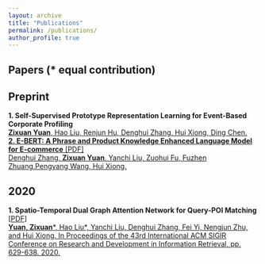 ```yaml
---
layout: archive
title: "Publications"
permalink: /publications/
author_profile: true
---
```

  
  
  
  
Papers (\* equal contribution)
-------
  
  
  
  
Preprint
--------
**1. Self-Supervised Prototype Representation Learning for Event-Based Corporate Profiling** <br>
<ins>**Zixuan Yuan**<ins>, Hao Liu, Renjun Hu, Denghui Zhang, Hui Xiong, Ding Chen.  
**2. E-BERT: A Phrase and Product Knowledge Enhanced Language Model for E-commerce** [<a href='https://arxiv.org/pdf/2009.02835.pdf'>PDF</a>] <br>
Denghui Zhang, <ins>**Zixuan Yuan**<ins>, Yanchi Liu, Zuohui Fu, Fuzhen Zhuang,Pengyang Wang, Hui Xiong. 
  
  
  
2020
---------
**1. Spatio-Temporal Dual Graph Attention Network for Query-POI Matching** [<a href='https://www.researchgate.net/publication/342215590_Spatio-Temporal_Dual_Graph_Attention_Network_for_Query-POI_Matching'>PDF</a>] <br>
<ins>**Yuan, Zixuan**\*<ins>, Hao Liu\*, Yanchi Liu, Denghui Zhang, Fei Yi, Nengjun Zhu, and Hui Xiong. In Proceedings of the 43rd International ACM SIGIR Conference on Research and Development in Information Retrieval, pp. 629-638. 2020.
